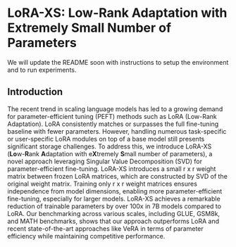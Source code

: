 # LoRA-XS: **Lo**w-Rank Adaptation with Extremely Small Number of Parameters

We will update the README soon with instructions to setup the environment and to run experiments.

## Introduction
The recent trend in scaling language models has led to a growing demand for parameter-efficient tuning (PEFT) methods such as LoRA (Low-Rank Adaptation). LoRA consistently matches or surpasses the full fine-tuning baseline with fewer parameters. However, handling numerous task-specific or user-specific LoRA modules on top of a base model still presents significant storage challenges. To address this, we introduce LoRA-XS (**Lo**w-**R**ank **A**daptation with e**X**tremely **S**mall number of parameters), a novel approach leveraging Singular Value Decomposition (SVD) for parameter-efficient fine-tuning. LoRA-XS introduces a small r x r weight matrix between frozen LoRA matrices, which are constructed by SVD of the original weight matrix. Training only r x r weight matrices ensures independence from model dimensions, enabling more parameter-efficient fine-tuning, especially for larger models. LoRA-XS achieves a remarkable reduction of trainable parameters by over 100x in 7B models compared to LoRA. Our benchmarking across various scales, including GLUE, GSM8k, and MATH benchmarks, shows that our approach outperforms LoRA and recent state-of-the-art approaches like VeRA in terms of parameter efficiency while maintaining competitive performance.

[//]: # (## Quick Start)

[//]: # ()
[//]: # (Environment setup)

[//]: # (```)

[//]: # (pip install -r requirements.txt)

[//]: # (```)

[//]: # ()
[//]: # (Run experiments:)

[//]: # (```python)

[//]: # (python scripts/run_glue.py --target_task cola)

[//]: # (```)
